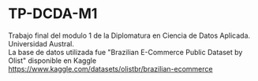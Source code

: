 # TP-DCDA-M1
Trabajo final del modulo 1 de la Diplomatura en Ciencia de Datos Aplicada. Universidad Austral.
<br>
La base de datos utilizada fue "Brazilian E-Commerce Public Dataset by Olist" disponible en Kaggle
https://www.kaggle.com/datasets/olistbr/brazilian-ecommerce

